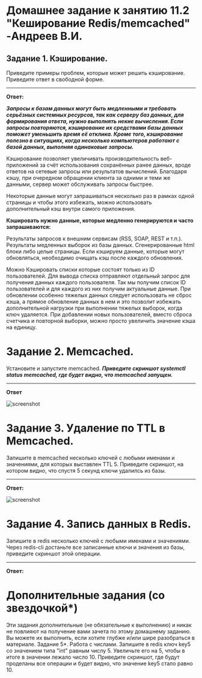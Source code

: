 # Домашнее задание к занятию 11.2 "Кеширование Redis/memcached" -Андреев В.И.


## Задание 1. Кэширование.
Приведите примеры проблем, которые может решить кэширование.
Приведите ответ в свободной форме.
___
**Ответ:**

***Запросы к базам данных могут быть медленными и требовать серьёзных системных ресурсов, так как серверу баз данных, для формирования ответа, нужно выполнять некие вычисления. Если запросы повторяются, кэширование их средствами базы данных поможет уменьшить время её отклика. Кроме того, кэширование полезно в ситуациях, когда несколько компьютеров работают с базой данных, выполняя одинаковые запросы.***

Кэширование позволяет увеличивать производительность веб-приложений за счёт использования сохранённых ранее данных, вроде ответов на сетевые запросы или результатов вычислений. Благодаря кэшу, при очередном обращении клиента за одними и теми же данными, сервер может обслуживать запросы быстрее.

Некоторые данные могут запрашиваться несколько раз в рамках одной страницы и чтобы этого избежать, можно использовать дополнительный кэш внутри самого приложения.

**Кэшировать нужно данные, которые медленно генерируются и часто запрашиваются:**

Результаты запросов к внешним сервисам (RSS, SOAP, REST и т.п.).
Результаты медленных выборок из базы данных.
Сгенерированные html блоки либо целые страницы.
Если кэшируем данные, которые могут обновляться, необходимо очищать кэш после каждого обновления.
 
Можно Кэшировать списки которые состоят только из ID пользователей.
Для вывода списка отправляют отдельный запрос для получения данных каждого пользователя.
Так мы получим список ID пользователей и для каждого из них получим актуальные данные.
При обновлении особенно тяжелых данных следует использовать не сброс кэша, а прямое обновление данных в нем и это позволит избежать дополнительной нагрузки при выполнении тяжелых выборок, когда ключ удаляется. 
При добавлении новых пользователей, вместо сброса счетчика и повторной выборки, можно просто увеличить значение кэша на единицу.

# Задание 2. Memcached.

Установите и запустите memcached.
***Приведите скриншот systemctl status memcached, где будет видно, что memcached запущен.***
___
**Ответ**

![screenshot](https://photos.google.com/photo/AF1QipNDz5OyHlU8I3fN9fP06AyQxA5SEFRLKH1bNeRS)

# Задание 3. Удаление по TTL в Memcached.

Запишите в memcached несколько ключей с любыми именами и значениями, для которых выставлен TTL 5.
Приведите скриншот, на котором видно, что спустя 5 секунд ключи удалилсь из базы.
___

**Ответ:**

![screenshot](https://photos.google.com/photo/AF1QipNDz5OyHlU8I3fN9fP06AyQxA5SEFRLKH1bNeRS) 


# Задание 4. Запись данных в Redis.

Запишите в redis несколько ключей с любыми именами и значениями.
Через redis-cli достаньте все записанные ключи и значения из базы, приведите скриншот этой операции.
___

**Ответ:**




# Дополнительные задания (со звездочкой*)

Эти задания дополнительные (не обязательные к выполнению) и никак не повлияют на получение вами зачета по этому домашнему заданию. Вы можете их выполнить, если хотите глубже и/или шире разобраться в материале.
Задание 5*. Работа с числами.
Запишите в redis ключ key5 со значением типа "int" равным числу 5. Увеличьте его на 5, чтобы в итоге в значении лежало число 10.
Приведите скриншот, где будут проделаны все операции и будет видно, что значение key5 стало равно 10.

